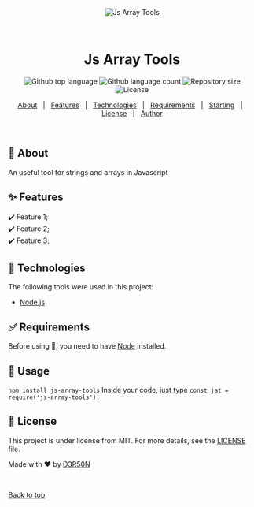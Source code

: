 <div align="center" id="top"> 
  <img src="./.github/app.gif" alt="Js Array Tools" />

  &#xa0;

  <!-- <a href="https://jsarraytools.netlify.app">Demo</a> -->
</div>

<h1 align="center">Js Array Tools</h1>

<p align="center">
  <img alt="Github top language" src="https://img.shields.io/github/languages/top/{{D3R50N}}/js-array-tools?color=56BEB8">

  <img alt="Github language count" src="https://img.shields.io/github/languages/count/{{D3R50N}}/js-array-tools?color=56BEB8">

  <img alt="Repository size" src="https://img.shields.io/github/repo-size/{{D3R50N}}/js-array-tools?color=56BEB8">

  <img alt="License" src="https://img.shields.io/github/license/{{D3R50N}}/js-array-tools?color=56BEB8">

  <!-- <img alt="Github issues" src="https://img.shields.io/github/issues/{{D3R50N}}/js-array-tools?color=56BEB8" /> -->

  <!-- <img alt="Github forks" src="https://img.shields.io/github/forks/{{D3R50N}}/js-array-tools?color=56BEB8" /> -->

  <!-- <img alt="Github stars" src="https://img.shields.io/github/stars/{{D3R50N}}/js-array-tools?color=56BEB8" /> -->
</p>

<!-- Status -->

<!-- <h4 align="center"> 
	🚧  Js Array Tools 🚀 Under construction...  🚧
</h4> 

<hr> -->

<p align="center">
  <a href="#dart-about">About</a> &#xa0; | &#xa0; 
  <a href="#sparkles-features">Features</a> &#xa0; | &#xa0;
  <a href="#rocket-technologies">Technologies</a> &#xa0; | &#xa0;
  <a href="#white_check_mark-requirements">Requirements</a> &#xa0; | &#xa0;
  <a href="#checkered_flag-starting">Starting</a> &#xa0; | &#xa0;
  <a href="#memo-license">License</a> &#xa0; | &#xa0;
  <a href="https://github.com/{{D3R50N}}" target="_blank">Author</a>
</p>

<br>

## :dart: About ##

An useful tool for strings and arrays in Javascript

## :sparkles: Features ##

:heavy_check_mark: Feature 1;\
:heavy_check_mark: Feature 2;\
:heavy_check_mark: Feature 3;

## :rocket: Technologies ##

The following tools were used in this project:

- [Node.js](https://nodejs.org/en/)

## :white_check_mark: Requirements ##

Before using :checkered_flag:, you need to have [Node](https://nodejs.org/en/) installed.

## :checkered_flag: Usage ##

`
npm install js-array-tools
`
Inside your code, just type 
`
const jat = require('js-array-tools');
`


## :memo: License ##

This project is under license from MIT. For more details, see the [LICENSE](LICENSE.md) file.


Made with :heart: by <a href="https://github.com/D3R50N" target="_blank">D3R50N</a>

&#xa0;

<a href="#top">Back to top</a>

